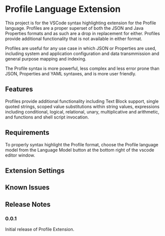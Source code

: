 # Profile Language Extension

This project is for the VSCode syntax highlighting extension for the Profile language. Profiles are a proper superset of both the JSON and Java Properties formats and as such are a drop in replacement for either. Profiles provide additional functionality that is not available in either format.

Profiles are useful for any use case in which JSON or Properties are used, including system and application configuration and data transmmission and general purpose mapping and indexing.

The Profile syntax is more powerful, less complex and less error prone than JSON, Properties and YAML syntaxes, and is more user friendly.

## Features

Profiles provide additional functionality including Text Block support, single quoted strings, scoped value substitutions within string values, expressions including conditional, logical, relational, unary, multiplicative and arithmetic, and functions and shell script invocation.

<!-- Describe specific features of your extension including screenshots of your extension in action. Image paths are relative to this README file.

For example if there is an image subfolder under your extension project workspace:

\!\[feature X\]\(images/feature-x.png\)

> Tip: Many popular extensions utilize animations. This is an excellent way to show off your extension! We recommend short, focused animations that are easy to follow. -->

## Requirements

To properly syntax highlight the Profile format, choose the Profile language model from the Language Model button at the bottom right of the vscode editor window.

## Extension Settings

<!-- Include if your extension adds any VS Code settings through the `contributes.configuration` extension point.

For example:

This extension contributes the following settings:

* `myExtension.enable`: Enable/disable this extension.
* `myExtension.thing`: Set to `blah` to do something. -->

## Known Issues

<!-- Calling out known issues can help limit users opening duplicate issues against your extension. -->

## Release Notes

<!-- Users appreciate release notes as you update your extension. -->

### 0.0.1

Initial release of Profile Extension.

